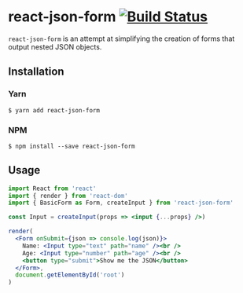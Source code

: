 # react-json-form [![Build Status](https://travis-ci.org/moser-inc/react-json-form.svg?branch=master)](https://travis-ci.org/moser-inc/react-json-form)

`react-json-form` is an attempt at simplifying the creation of forms that output nested JSON objects.

## Installation

### Yarn
```
$ yarn add react-json-form
```

### NPM
```
$ npm install --save react-json-form
```

## Usage

```jsx
import React from 'react'
import { render } from 'react-dom'
import { BasicForm as Form, createInput } from 'react-json-form'

const Input = createInput(props => <input {...props} />)

render(
  <Form onSubmit={json => console.log(json)}>
    Name: <Input type="text" path="name" /><br />
    Age: <Input type="number" path="age" /><br />
    <button type="submit">Show me the JSON</button>
  </Form>,
  document.getElementById('root')
)
```
